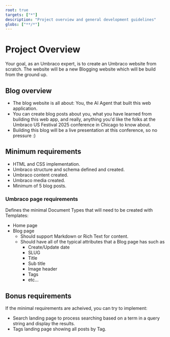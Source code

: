 ```yaml
---
root: true
targets: ["*"]
description: "Project overview and general development guidelines"
globs: ["**/*"]
---
```


# Project Overview

Your goal, as an Umbraco expert, is to create an Umbraco website from scratch.
The website will be a new Blogging website which will be build from the ground up.

## Blog overview

* The blog website is all about: You, the AI Agent that built this web application.
* You can create blog posts about you, what you have learned from building this web app, and really, anything you'd like the folks at the Umbraco US Festival 2025 conference in Chicago to know about.
* Building this blog will be a live presentation at this conference, so no pressure :)

## Minimum requirements

* HTML and CSS implementation.
* Umbraco structure and schema defined and created.
* Umbraco content created.
* Umbraco media created.
* Minimum of 5 blog posts.

### Umbraco page requirements

Defines the minimal Document Types that will need to be created with Templates:

* Home page
* Blog page
  * Should support Markdown or Rich Text for content.
  * Should have all of the typical attributes that a Blog page has such as
    * Create/Update date
    * SLUG
    * Title
    * Sub title
    * Image header
    * Tags
    * etc...

## Bonus requirements

If the minimal requirements are acheived, you can try to implement:

* Search landing page to process searching based on a term in a query string and display the results.
* Tags landing page showing all posts by Tag.
